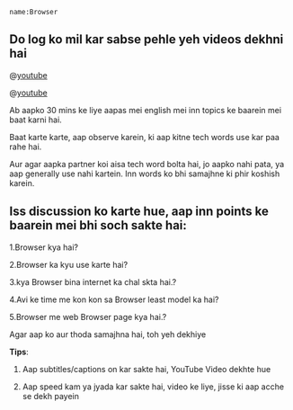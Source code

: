 ```ngMeta
name:Browser
```

## Do log ko mil kar sabse pehle yeh videos dekhni hai


@[youtube](LIaKxPZ9TP8)

@[youtube](BrXPcaRlBqo)

Ab aapko 30 mins ke liye aapas mei english mei inn topics ke baarein mei baat karni hai.

Baat karte karte, aap observe karein, ki aap kitne tech words use kar paa rahe hai.


Aur agar aapka partner koi aisa tech word bolta hai, jo aapko nahi pata, ya aap generally use nahi kartein. Inn words ko bhi samajhne ki phir koshish karein.

## Iss discussion ko karte hue, aap inn points ke baarein mei bhi soch sakte hai:


1.Browser kya hai?

2.Browser ka kyu use karte hai?

3.kya Browser bina internet ka chal skta hai.?

4.Avi ke time me kon kon sa Browser least model ka hai?  

5.Browser me web Browser page kya hai.?


 Agar aap ko aur thoda samajhna hai, toh yeh dekhiye
 
**Tips**:

1. Aap subtitles/captions on kar sakte hai, YouTube Video dekhte hue

2. Aap speed kam ya jyada kar sakte hai, video ke liye, jisse ki aap acche se dekh payein                                                                                                                                                                                                                                                                                                                                                                                                                                                                                
